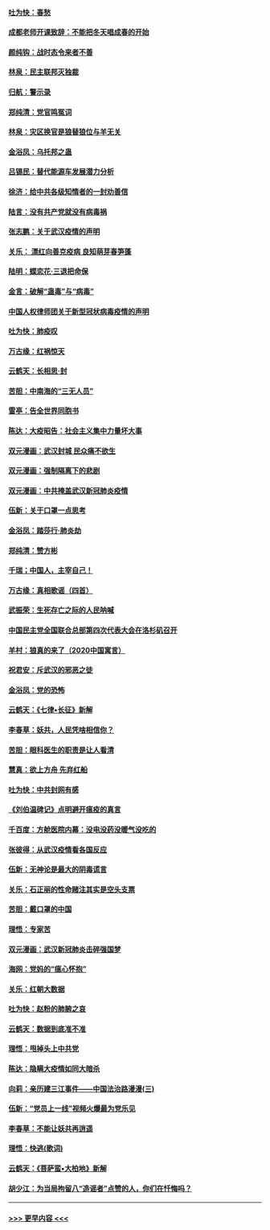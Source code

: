 #### [吐为快：春愁](../pages/nsc993/n11872801.md?t=02161733) 
#### [成都老师开课致辞：不能把冬天唱成春的开始](../pages/nsc993/n11872653.md?t=02161733) 
#### [颜纯钩：战时态令来者不善](../pages/nsc993/n11872011.md?t=02161733) 
#### [林泉：民主联邦灭独裁](../pages/nsc993/n11870998.md?t=02161733) 
#### [归航：警示录](../pages/nsc993/n11870963.md?t=02161733) 
#### [郑纯清：党官鸣冤词](../pages/nsc993/n11870938.md?t=02161733) 
#### [林泉：灾区换官是狼替狼位与羊无关](../pages/nsc993/n11870896.md?t=02161733) 
#### [金浴凤：乌托邦之蛊](../pages/nsc993/n11870879.md?t=02161733) 
#### [吕锡民：替代能源车发展潜力分析](../pages/nsc993/n11870656.md?t=02161733) 
#### [徐济：给中共各级知情者的一封劝善信](../pages/nsc993/n11868561.md?t=02161733) 
#### [陆言：没有共产党就没有病毒祸](../pages/nsc993/n11868232.md?t=02161733) 
#### [张志鹏：关于武汉疫情的声明](../pages/nsc993/n11867182.md?t=02161733) 
#### [关乐： 漂红向善克疫病 良知萌芽春笋蓬](../pages/nsc993/n11865710.md?t=02161733) 
#### [陆明：蝶恋花‧三退把命保](../pages/nsc993/n11865673.md?t=02161733) 
#### [金言：破解“蛊毒”与“病毒”](../pages/nsc993/n11864103.md?t=02161733) 
#### [中国人权律师团关于新型冠状病毒疫情的声明](../pages/nsc993/n11864249.md?t=02161733) 
#### [吐为快：肺疫叹](../pages/nsc993/n11864027.md?t=02161733) 
#### [万古缘：红祸惊天](../pages/nsc993/n11864079.md?t=02161733) 
#### [云鹤天：长相思‧封](../pages/nsc993/n11864006.md?t=02161733) 
#### [苦胆：中南海的“三无人员”](../pages/nsc993/n11862997.md?t=02161733) 
#### [雷亭：告全世界同胞书](../pages/nsc993/n11862572.md?t=02161733) 
#### [陈达：大疫昭告：社会主义集中力量坏大事](../pages/nsc993/n11859419.md?t=02161733) 
#### [双元漫画：武汉封城 民众痛不欲生](../pages/nsc993/n11859287.md?t=02161733) 
#### [双元漫画：强制隔离下的悲剧](../pages/nsc993/n11859244.md?t=02161733) 
#### [双元漫画：中共掩盖武汉新冠肺炎疫情](../pages/nsc993/n11858249.md?t=02161733) 
#### [伍新：关于口罩一点思考](../pages/nsc993/n11859195.md?t=02161733) 
#### [金浴凤：踏莎行‧肺炎劫](../pages/nsc993/n11858227.md?t=02161733) 
#### [郑纯清：赞方彬](../pages/nsc993/n11856803.md?t=02161733) 
#### [千瑞；中国人，主宰自己！](../pages/nsc993/n11856793.md?t=02161733) 
#### [万古缘：真相歌谣（四首）](../pages/nsc993/n11856263.md?t=02161733) 
#### [武振荣：生死存亡之际的人民呐喊](../pages/nsc993/n11856256.md?t=02161733) 
#### [中国民主党全国联合总部第四次代表大会在洛杉矶召开](../pages/nsc993/n11856344.md?t=02161733) 
#### [羊村：狼真的来了（2020中国寓言）](../pages/nsc993/n11856229.md?t=02161733) 
#### [祝君安：斥武汉的邪恶之徒](../pages/nsc993/n11855861.md?t=02161733) 
#### [金浴凤：党的恐怖](../pages/nsc993/n11855849.md?t=02161733) 
#### [云鹤天：《七律▪长征》新解](../pages/nsc993/n11855479.md?t=02161733) 
#### [李春草：妖共，人民凭啥相信你？](../pages/nsc993/n11855196.md?t=02161733) 
#### [苦胆：眼科医生的职责是让人看清](../pages/nsc993/n11853840.md?t=02161733) 
#### [慧真：欲上方舟 先弃红船](../pages/nsc993/n11853483.md?t=02161733) 
#### [吐为快：中共封网有感](../pages/nsc993/n11852575.md?t=02161733) 
#### [《刘伯温碑记》点明避开瘟疫的真言](../pages/nsc993/n11852128.md?t=02161733) 
#### [千百度：方舱医院内幕：没电没药没暖气没吃的](../pages/nsc993/n11850211.md?t=02161733) 
#### [张彼得：从武汉疫情看各国反应](../pages/nsc993/n11850102.md?t=02161733) 
#### [伍新：无神论是最大的阴毒谎言](../pages/nsc993/n11846129.md?t=02161733) 
#### [关乐：石正丽的性命赌注其实是空头支票](../pages/nsc993/n11846109.md?t=02161733) 
#### [苦胆：戴口罩的中国](../pages/nsc993/n11845576.md?t=02161733) 
#### [理悟：专家苦](../pages/nsc993/n11845564.md?t=02161733) 
#### [双元漫画：武汉新冠肺炎击碎强国梦](../pages/nsc993/n11843320.md?t=02161733) 
#### [海网：党妈的“瘟心怀抱”](../pages/nsc993/n11840740.md?t=02161733) 
#### [关乐：红朝大数据](../pages/nsc993/n11840675.md?t=02161733) 
#### [吐为快：赵粉的肺腑之哀](../pages/nsc993/n11840618.md?t=02161733) 
#### [云鹤天：数据到底准不准](../pages/nsc993/n11840325.md?t=02161733) 
#### [理悟：甩掉头上中共党](../pages/nsc993/n11838826.md?t=02161733) 
#### [陈达：隐瞒大疫情如同大暗杀](../pages/nsc993/n11838771.md?t=02161733) 
#### [向莉：亲历建三江事件——中国法治路漫漫(三)](../pages/nsc993/n11831825.md?t=02161733) 
#### [伍新：“党员上一线”视频火爆最为党乐见](../pages/nsc993/n11838200.md?t=02161733) 
#### [李春草：不能让妖共再逍遥](../pages/nsc993/n11838102.md?t=02161733) 
#### [理悟：快逃(歌词)](../pages/nsc993/n11838083.md?t=02161733) 
#### [云鹤天：《菩萨蛮▪大柏地》新解](../pages/nsc993/n11838059.md?t=02161733) 
#### [胡少江：为当局拘留八“造谣者”点赞的人，你们在忏悔吗？](../pages/nsc993/n11836801.md?t=02161733) 

----
#### [ >>> 更早内容 <<< ](../indexes/nsc993-earlier.md)
